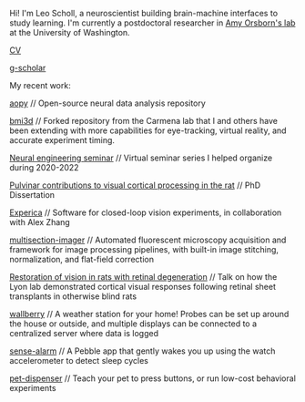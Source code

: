 Hi! I'm Leo Scholl, a neuroscientist building brain-machine interfaces to study learning. I'm currently a postdoctoral researcher in [Amy Orsborn's lab](http://faculty.washington.edu/aorsborn/) at the University of Washington.

[CV](https://leoscholl.github.io/lscholl_cv.pdf)

[g-scholar](https://scholar.google.com/citations?user=uX-2MwgAAAAJ)

My recent work:

[aopy](https://analyze.readthedocs.io/en/latest/index.html) // Open-source neural data analysis repository

[bmi3d](https://github.com/aolabNeuro/brain-python-interface) // Forked repository from the Carmena lab that I and others have been extending with more capabilities for eye-tracking, virtual reality, and accurate experiment timing.

[Neural engineering seminar](https://neuraleng.github.io/seminar/) // Virtual seminar series I helped organize during 2020-2022 

[Pulvinar contributions to visual cortical processing in the rat](https://leoscholl.github.io/scholl%20dissertation.pdf) // PhD Dissertation

[Experica](https://experica.github.io) // Software for closed-loop vision experiments, in collaboration with Alex Zhang

[multisection-imager](https://github.com/leoscholl/multisection-imager) // Automated fluorescent microscopy acquisition and framework for image processing pipelines, with built-in image stitching, normalization, and flat-field correction

[Restoration of vision in rats with retinal degeneration](https://leoscholl.github.io/retinal%20transplant%20slides.pdf) // Talk on how the Lyon lab demonstrated cortical visual responses following retinal sheet transplants in otherwise blind rats

[wallberry](https://github.com/leoscholl/wallberry) // A weather station for your home! Probes can be set up around the house or outside, and multiple displays can be connected to a centralized server where data is logged

[sense-alarm](https://github.com/leoscholl/sense-alarm) // A Pebble app that gently wakes you up using the watch accelerometer to detect sleep cycles

[pet-dispenser](https://github.com/leoscholl/pet-dispenser) // Teach your pet to press buttons, or run low-cost behavioral experiments

